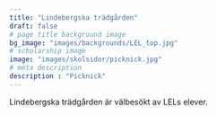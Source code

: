 ```yaml
---
title: "Lindebergska trädgården"
draft: false
# page title background image
bg_image: "images/backgrounds/LEL_top.jpg"
# scholarship image
image: "images/skolsidor/picknick.jpg"
# meta description
description : "Picknick"
---
```


Lindebergska trädgården är välbesökt av LELs elever.